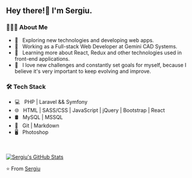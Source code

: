 <h2> Hey there!👋 I'm Sergiu.</h2>

<h3> 👨🏻‍💻 About Me </h3>

- 🤔 &nbsp; Exploring new technologies and developing web apps.
- 💼 &nbsp; Working as a Full-stack Web Developer at Gemini CAD Systems.
- 🌱 &nbsp; Learning more about React, Redux and other technologies used in front-end applications.
- 💪 &nbsp; I love new challenges and constantly set goals for myself, because I believe it's very important to keep evolving and improve.

<h3>🛠 Tech Stack</h3>

- 💻 &nbsp; PHP | Laravel && Symfony
- 🌐 &nbsp; HTML | SASS/CSS | JavaScript | jQuery | Bootstrap | React
- 🛢 &nbsp; MySQL | MSSQL
- 🔧 &nbsp; Git | Markdown
- 🖥 &nbsp; Photoshop

<br/>

[![Sergiu's GitHub Stats](https://github-readme-stats.vercel.app/api?username=5ergiu&show_icons=true)](https://github.com/Bucegos)

⭐️ From [Sergiu](https://github.com/5ergiu)

